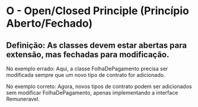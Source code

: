 # O - Open/Closed Principle (Princípio Aberto/Fechado)

## Definição: As classes devem estar abertas para extensão, mas fechadas para modificação.

No exemplo errado: Aqui, a classe FolhaDePagamento precisa ser modificada sempre que um novo tipo de contrato for adicionado.

No exemplo correto: Agora, novos tipos de contrato podem ser adicionados sem modificar FolhaDePagamento, apenas implementando a interface Remuneravel.
